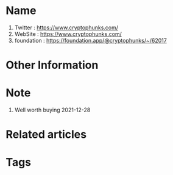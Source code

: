 # Name
1. Twitter : https://www.cryptophunks.com/
2. WebSite : https://www.cryptophunks.com/
3. foundation : https://foundation.app/@cryptophunks/~/62017

# Other Information


# Note 
1. Well worth buying
2021-12-28

# Related articles



# Tags


